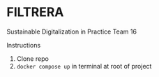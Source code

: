 # FILTRERA
Sustainable Digitalization in Practice Team 16

Instructions
1. Clone repo
2. ```docker compose up``` in terminal at root of project

